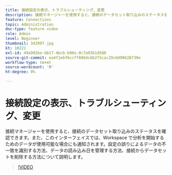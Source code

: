 ```yaml
---
title: 接続設定の表示、トラブルシューティング、変更
description: 接続マネージャーを使用すると、接続のデータセット取り込みのステータスを確認できます。また、このインターフェイスでは、Workspace で分析を開始するためのデータが使用可能な場合にも通知されます。
feature: Connections
topic: Administration
doc-type: feature video
role: Admin
level: Beginner
thumbnail: 342097.jpg
kt: 10221
exl-id: 49a902be-bb17-4bcb-b86e-0c7a93b1d580
source-git-commit: ea4f1ebf6ccff886dc6b2f5cac29cb890620739e
workflow-type: tm+mt
source-wordcount: '0'
ht-degree: 0%

---
```


# 接続設定の表示、トラブルシューティング、変更

接続マネージャーを使用すると、接続のデータセット取り込みのステータスを確認できます。また、このインターフェイスでは、Workspace で分析を開始するためのデータが使用可能な場合にも通知されます。設定の誤りによるデータの不一致を識別する方法、データの読み込み日を管理する方法、接続からデータセットを削除する方法について説明します。

>[!VIDEO](https://video.tv.adobe.com/v/342097/?quality=12&learn=on)
